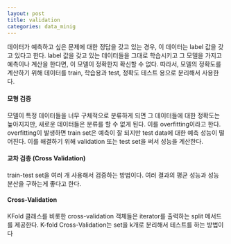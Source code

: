 ```yaml
---
layout: post
title: validation
categories: data_minig
---
```

데이터가 예측하고 싶은 문제에 대한 정답을 갖고 있는 경우, 이 데이터는 label 값을 갖고 있다고 한다. label 값을 갖고 있는 데이터들을 그대로 학습시키고 그 모델을 가지고 예측이나 계산을 한다면, 이 모델이 정확한지 확신할 수 없다. 따라서, 모델의 정확도를 계산하기 위해 데이터를 train, 학습용과 test, 정확도 테스트 용으로 분리해서 사용한다.

#### 모형 검증
모델이 특정 데이터들을 너무 구체적으로 분류하게 되면 그 데이터들에 대한 정확도는 높아지지만, 새로운 데이터들은 분류를 할 수 없게 된다. 이를 overfitting이라고 한다.
overfitting이 발생하면 train set은 예측이 잘 되지만 test data에 대한 예측 성능이 떨어진다. 이를 해결하기 위해 validation 또는 test set을 써서 성능을 계산한다.

#### 교차 검층 (Cross Validation)
train-test set을 여러 개 사용해서 검증하는 방법이다. 여러 결과의 평균 성능과 성능 분산을 구하는게 좋다고 한다.

#### Cross-Validation
KFold 클래스를 비롯한 cross-validation 객체들은 iterator를 출력하는 split 메서드를 제공한다.
K-fold Cross-Validation는 set을 k개로 분리해서 테스트를 하는 방법이다
